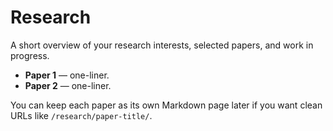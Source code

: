 # Research

A short overview of your research interests, selected papers, and work in progress.

- **Paper 1** — one-liner.
- **Paper 2** — one-liner.

You can keep each paper as its own Markdown page later if you want clean URLs like `/research/paper-title/`.
